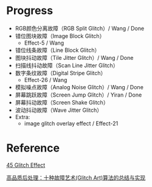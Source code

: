 # Progress

* RGB颜色分离故障（RGB Split Glitch）/ Wang / Done
* 错位图块故障（Image Block Glitch）
  * Effect-5 / Wang
* 错位线条故障（Line Block Glitch）
* 图块抖动故障（Tile Jitter Glitch）/ Wang / Done
* 扫描线抖动故障（Scan Line Jitter Glitch）
* 数字条纹故障（Digital Stripe Glitch）
  * Effect-26 / Wang
* 模拟噪点故障（Analog Noise Glitch）/ Wang / Done
* 屏幕跳跃故障（Screen Jump Glitch）/ Yiran / Done
* 屏幕抖动故障（Screen Shake Glitch）
* 波动抖动故障（Wave Jitter Glitch）
* Extra: 
  * image glitch overlay effect / Effect-21

# Reference
 [45 Glitch Effect](https://csspoint101.com/45-css-glitch-effect/)

 [高品质后处理：十种故障艺术(Glitch Art)算法的总结与实现](https://zhuanlan.zhihu.com/p/148256756)
